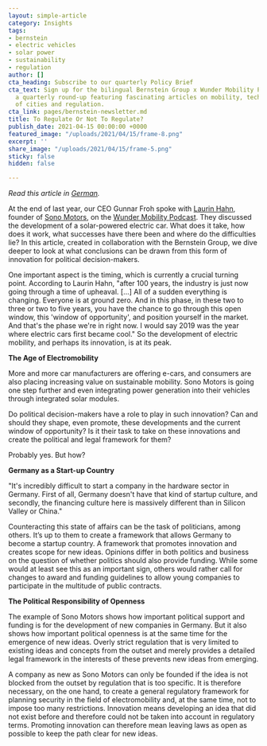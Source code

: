 ```yaml
---
layout: simple-article
category: Insights
tags:
- bernstein
- electric vehicles
- solar power
- sustainability
- regulation
author: []
cta_heading: Subscribe to our quarterly Policy Brief
cta_text: Sign up for the bilingual Bernstein Group x Wunder Mobility Policy Brief,
  a quarterly round-up featuring fascinating articles on mobility, tech, the role
  of cities and regulation.
cta_link: pages/bernstein-newsletter.md
title: To Regulate Or Not To Regulate?
publish_date: 2021-04-15 00:00:00 +0000
featured_image: "/uploads/2021/04/15/frame-8.png"
excerpt: ''
share_image: "/uploads/2021/04/15/frame-5.png"
sticky: false
hidden: false

---
```

_Read this article in_ [_German_](https://bernstein-group.com/de/)_._

At the end of last year, our CEO Gunnar Froh spoke with [Laurin Hahn](https://www.linkedin.com/in/laurin-hahn-162680127/), founder of [Sono Motors](https://www.linkedin.com/company/sono-motors-gmbh/), on the [Wunder Mobility Podcast](https://linktr.ee/wundermobility). They discussed the development of a solar-powered electric car. What does it take, how does it work, what successes have there been and where do the difficulties lie? In this article, created in collaboration with the Bernstein Group, we dive deeper to look at what conclusions can be drawn from this form of innovation for political decision-makers.

One important aspect is the timing, which is currently a crucial turning point. According to Laurin Hahn, "after 100 years, the industry is just now going through a time of upheaval. \[...\] All of a sudden everything is changing. Everyone is at ground zero. And in this phase, in these two to three or two to five years, you have the chance to go through this open window, this 'window of opportunity', and position yourself in the market. And that's the phase we're in right now. I would say 2019 was the year where electric cars first became cool." So the development of electric mobility, and perhaps its innovation, is at its peak.

**The Age of Electromobility**

More and more car manufacturers are offering e-cars, and consumers are also placing increasing value on sustainable mobility. Sono Motors is going one step further and even integrating power generation into their vehicles through integrated solar modules.

Do political decision-makers have a role to play in such innovation? Can and should they shape, even promote, these developments and the current window of opportunity? Is it their task to take on these innovations and create the political and legal framework for them?

Probably yes. But how?

**Germany as a Start-up Country**

"It's incredibly difficult to start a company in the hardware sector in Germany. First of all, Germany doesn't have that kind of startup culture, and secondly, the financing culture here is massively different than in Silicon Valley or China."

Counteracting this state of affairs can be the task of politicians, among others. It’s up to them to create a framework that allows Germany to become a startup country. A framework that promotes innovation and creates scope for new ideas. Opinions differ in both politics and business on the question of whether politics should also provide funding. While some would at least see this as an important sign, others would rather call for changes to award and funding guidelines to allow young companies to participate in the multitude of public contracts.

**The Political Responsibility of Openness**

The example of Sono Motors shows how important political support and funding is for the development of new companies in Germany. But it also shows how important political openness is at the same time for the emergence of new ideas. Overly strict regulation that is very limited to existing ideas and concepts from the outset and merely provides a detailed legal framework in the interests of these prevents new ideas from emerging.

A company as new as Sono Motors can only be founded if the idea is not blocked from the outset by regulation that is too specific. It is therefore necessary, on the one hand, to create a general regulatory framework for planning security in the field of electromobility and, at the same time, not to impose too many restrictions. Innovation means developing an idea that did not exist before and therefore could not be taken into account in regulatory terms. Promoting innovation can therefore mean leaving laws as open as possible to keep the path clear for new ideas.